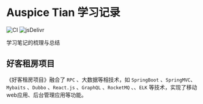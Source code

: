 # Auspice Tian 学习记录

![CI](https://github.com/rundocs/jekyll-rtd-theme/workflows/CI/badge.svg?branch=develop)
![jsDelivr](https://data.jsdelivr.com/v1/package/gh/rundocs/jekyll-rtd-theme/badge)

学习笔记的梳理与总结

## 好客租房项目

《好客租房项目》融合了 `RPC` 、大数据等相技术，如 `SpringBoot` 、`SpringMVC`、 `Mybaits` 、`Dubbo` 、`React.js` 、`GraphQL` 、`RocketMQ` 、、`ELK` 等技术，实现了移动web应用、后台管理应用等功能。
